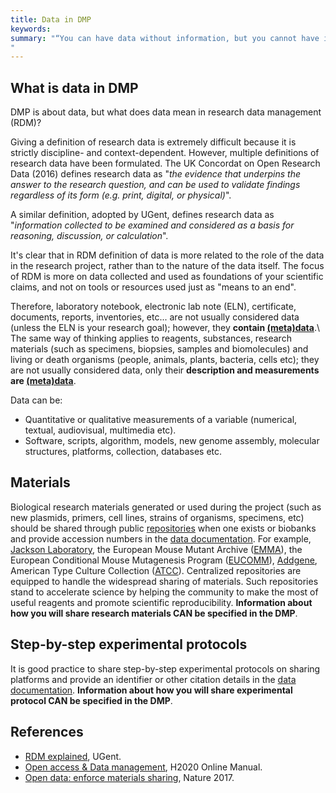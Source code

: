 ```yaml
---
title: Data in DMP
keywords:
summary: "“You can have data without information, but you cannot have information without data.” Daniel Keys Moran.
"
---
```

## What is data in DMP
DMP is about data, but what does data mean in research data management (RDM)?

Giving a definition of research data is extremely difficult because it is strictly discipline- and context-dependent. However, multiple definitions of research data have been formulated. The UK Concordat on Open Research Data (2016) defines research data as "*the evidence that underpins the answer to the research question, and can be used to validate findings regardless of its form (e.g. print, digital, or physical)*".

A similar definition, adopted by UGent, defines research data as "*information collected to be examined and considered as a basis for reasoning, discussion, or calculation*".

It's clear that in RDM definition of data is more related to the role of the data in the research project, rather than to the nature of the data itself. The focus of RDM is more on data collected and used as foundations of your scientific claims, and not on tools or resources used just as "means to an end".

Therefore, laboratory notebook, electronic lab note (ELN), certificate, documents, reports, inventories, etc... are not usually considered data (unless the ELN is your research goal); however, they **contain [(meta)data](metadata)**.\\
The same way of thinking applies to reagents, substances, research materials (such as specimens, biopsies, samples and biomolecules) and living or death organisms (people, animals, plants, bacteria, cells etc); they are not usually considered data, only their **description and measurements are [(meta)data](metadata)**.

Data can be:
* Quantitative or qualitative measurements of a variable (numerical, textual, audiovisual, multimedia etc).
* Software, scripts, algorithm, models, new genome assembly, molecular structures, platforms, collection, databases etc.

## Materials
Biological research materials generated or used during the project (such as new plasmids, primers, cell lines, strains of organisms, specimens, etc) should be shared through public [repositories](https://www.nature.com/nature-research/editorial-policies/reporting-standards#availability-of-materials) when one exists or biobanks and provide accession numbers in the [data documentation](data_documentation). For example, [Jackson Laboratory](https://www.jax.org), the European Mouse Mutant Archive ([EMMA](https://www.infrafrontier.eu)), the European Conditional Mouse Mutagenesis Program ([EUCOMM](https://www.mousephenotype.org/about-impc/about-ikmc/eucomm/)), [Addgene](http://www.addgene.org), American Type Culture Collection ([ATCC](https://www.lgcstandards-atcc.org)). Centralized repositories are equipped to handle the widespread sharing of materials. Such repositories stand to accelerate science by helping the community to make the most of useful reagents and promote scientific reproducibility. **Information about how you will share research materials CAN be specified in the DMP**.

## Step-by-step experimental protocols
It is good practice to share step-by-step experimental protocols on sharing platforms and provide an identifier or other citation details in the [data documentation](data_documentation). **Information about how you will share experimental protocol CAN be specified in the DMP**.

## References
* [RDM explained](https://www.ugent.be/en/research/datamanagement/why/rdm-explained.htm#Whatareresearchdata?), UGent.
* [Open access & Data management](https://ec.europa.eu/research/participants/docs/h2020-funding-guide/cross-cutting-issues/open-access-data-management/open-access_en.htm), H2020 Online Manual.
* [Open data: enforce materials sharing](https://doi.org/10.1038/547403a), Nature 2017.
